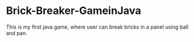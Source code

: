 # Brick-Breaker-GameinJava
This is my first java game, where user can break bricks in a panel using ball and pan.
